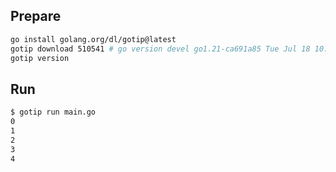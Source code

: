 ## Prepare
```bash
go install golang.org/dl/gotip@latest
gotip download 510541 # go version devel go1.21-ca691a85 Tue Jul 18 10:30:20 2023 -0400 (w/ rangefunc) linux/amd64
gotip version
```

## Run
```bash
$ gotip run main.go
0
1
2
3
4
```